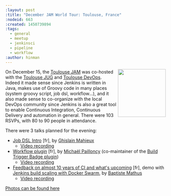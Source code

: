 ```yaml
---
:layout: post
:title: "December JAM World Tour: Toulouse, France"
:nodeid: 663
:created: 1450739894
:tags:
  - general
  - meetup
  - jenkinsci
  - pipeline
  - workflow
:author: hinman
---
```


<img src="/sites/default/files/images/toulouse-jam_0.jpeg" width="150" align="right"/>

On December 15, the [Toulouse
JAM](http://www.meetup.com/Toulouse-Java-User-Group/events/226522097/?eventId=226522097)
was co-hosted with the [Toulouse
JUG](http://www.toulousejug.org/2015/11/06/jenkins.html) and [Toulouse
DevOps](http://toulousedevops.org/). Indeed it made sense since Jenkins is
written in Java, makes use of Groovy code in many places (system groovy script,
job dsl, workflow...), and it also made sense to co-organize with the local
DevOps community since Jenkins is also a great tool to enable Continuous
Integration, Continuous Delivery and automation in general. There were 103
RSVPs, with 80 to 90 people in attendance.

There were 3 talks planned for the evening:

- [Job DSL
  Intro](http://fr.slideshare.net/gmahieux/jenkins-job-dsl-plugin-56347061) [fr], by [Ghislain Mahieux](https://twitter.com/ghislainmahieux)
  - [Video recording](https://www.youtube.com/watch?v=ddxoOaSDQCE)
- [Workflow plugin](http://mpailloncy.github.io/presentations/jenkins-workflow-plugin/index.html) [fr], by [Michaël Pailloncy](https://twitter.com/mpailloncy) (co-maintainer of the [Build Trigger Badge plugin](https://wiki.jenkins-ci.org/display/JENKINS/Build+Trigger+Badge+Plugin))
  - [Video recording](https://www.youtube.com/watch?v=_f16qTAAMYs)
- [Feedback on almost 10 years of CI and what's upcoming](http://batmat.github.io/presentations/rex-forge-2015/prez.html) [fr], demo with [Jenkins build scaling with Docker Swarm](https://twitter.com/bmathus/status/677271839282999297), by [Baptiste Mathus](https://twitter.com/bmathus)
  - [Video recording](https://www.youtube.com/watch?v=AB-OBl1hAPs)

[Photos can be found here](https://goo.gl/photos/1Usd96trfreFnWrZ8)

